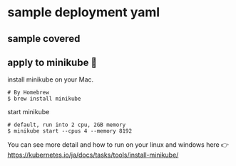 # sample deployment yaml

## sample covered

## apply to minikube 🐳
install minikube on your Mac.

```
# By Homebrew
$ brew install minikube
```

start minikube
```
# default, run into 2 cpu, 2GB memory
$ minikube start --cpus 4 --memory 8192
```

You can see more detail and how to run on your linux and windows here 👉 https://kubernetes.io/ja/docs/tasks/tools/install-minikube/

